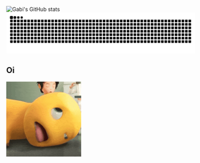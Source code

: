 ![Gabi's GitHub stats](https://github-readme-stats.vercel.app/api?username=heavengabi&show_icons=true&theme=radical)
![Snake animation](https://github.com/heavengabi/heavengabi/blob/output/github-snake.svg)
## Oi
![Minha GIF divertida](xiaonailong.gif)
